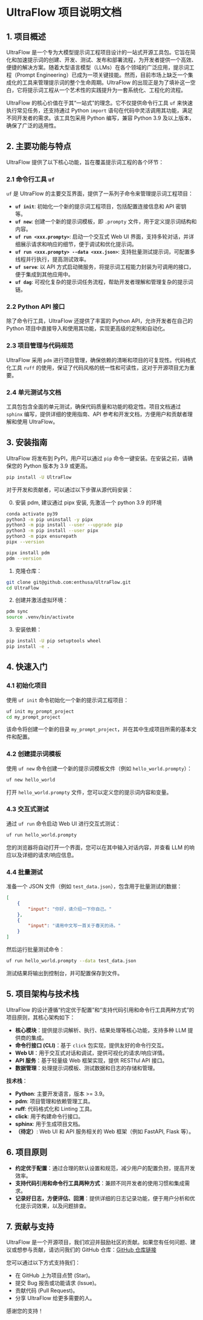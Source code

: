 # UltraFlow 项目说明文档

## 1. 项目概述

UltraFlow 是一个专为大模型提示词工程项目设计的一站式开源工具包。它旨在简化和加速提示词的创建、开发、测试、发布和部署流程，为开发者提供一个高效、便捷的解决方案。随着大型语言模型（LLMs）在各个领域的广泛应用，提示词工程（Prompt Engineering）已成为一项关键技能。然而，目前市场上缺乏一个集成化的工具来管理提示词的整个生命周期。UltraFlow 的出现正是为了填补这一空白，它将提示词工程从一个艺术性的实践提升为一套系统化、工程化的流程。

UltraFlow 的核心价值在于其“一站式”的理念。它不仅提供命令行工具 `uf` 来快速执行常见任务，还支持通过 Python `import` 语句在代码中灵活调用其功能，满足不同开发者的需求。该工具包采用 Python 编写，兼容 Python 3.9 及以上版本，确保了广泛的适用性。

## 2. 主要功能与特点

UltraFlow 提供了以下核心功能，旨在覆盖提示词工程的各个环节：

### 2.1 命令行工具 `uf`

`uf` 是 UltraFlow 的主要交互界面，提供了一系列子命令来管理提示词工程项目：

*   **`uf init`**: 初始化一个新的提示词工程项目，包括配置连接信息和 API 密钥等。
*   **`uf new`**: 创建一个新的提示词模板，即 `.prompty` 文件，用于定义提示词结构和内容。
*   **`uf run <xxx.prompty>`**: 启动一个交互式 Web UI 界面，支持多轮对话，并详细展示请求和响应的细节，便于调试和优化提示词。
*   **`uf run <xxx.prompty> --data <xxx.json>`**: 支持批量测试提示词，可配置多线程并行执行，提高测试效率。
*   **`uf serve`**: 以 API 方式启动微服务，将提示词工程能力封装为可调用的接口，便于集成到其他应用中。
*   **`uf dag`**: 可视化复杂的提示词任务流程，帮助开发者理解和管理复杂的提示词链。

### 2.2 Python API 接口

除了命令行工具，UltraFlow 还提供了丰富的 Python API，允许开发者在自己的 Python 项目中直接导入和使用其功能，实现更高级的定制和自动化。

### 2.3 项目管理与代码规范

UltraFlow 采用 `pdm` 进行项目管理，确保依赖的清晰和项目的可复现性。代码格式化工具 `ruff` 的使用，保证了代码风格的统一性和可读性，这对于开源项目尤为重要。

### 2.4 单元测试与文档

工具包包含全面的单元测试，确保代码质量和功能的稳定性。项目文档通过 `sphinx` 编写，提供详细的使用指南、API 参考和开发文档，方便用户和贡献者理解和使用 UltraFlow。

## 3. 安装指南

UltraFlow 将发布到 PyPI，用户可以通过 `pip` 命令一键安装。在安装之前，请确保您的 Python 版本为 3.9 或更高。

```bash
pip install -U UltraFlow
```

对于开发和贡献者，可以通过以下步骤从源代码安装：

0. 安装 pdm, 建议通过 pipx 安装, 先激活一个 python 3.9 的环境
```bash
conda activate py39
python3 -m pip uninstall -y pipx
python3 -m pip install --user --upgrade pip
python3 -m pip install --user pipx
python3 -m pipx ensurepath
pipx --version

pipx install pdm
pdm --version
```
1. 克隆仓库：
```bash
git clone git@github.com:enthusa/UltraFlow.git
cd UltraFlow
```
2. 创建并激活虚拟环境：
```bash
pdm sync
source .venv/bin/activate
```
3. 安装依赖：
```bash
pip install -U pip setuptools wheel
pip install -e .
```

## 4. 快速入门

### 4.1 初始化项目

使用 `uf init` 命令初始化一个新的提示词工程项目：

```bash
uf init my_prompt_project
cd my_prompt_project
```

该命令将创建一个新的目录 `my_prompt_project`，并在其中生成项目所需的基本文件和配置。

### 4.2 创建提示词模板

使用 `uf new` 命令创建一个新的提示词模板文件（例如 `hello_world.prompty`）：

```bash
uf new hello_world
```

打开 `hello_world.prompty` 文件，您可以定义您的提示词内容和变量。

### 4.3 交互式测试

通过 `uf run` 命令启动 Web UI 进行交互式测试：

```bash
uf run hello_world.prompty
```

您的浏览器将自动打开一个界面，您可以在其中输入对话内容，并查看 LLM 的响应以及详细的请求/响应信息。

### 4.4 批量测试

准备一个 JSON 文件（例如 `test_data.json`），包含用于批量测试的数据：

```json
[
    {
        "input": "你好，请介绍一下你自己。"
    },
    {
        "input": "请用中文写一首关于春天的诗。"
    }
]
```

然后运行批量测试命令：

```bash
uf run hello_world.prompty --data test_data.json
```

测试结果将输出到控制台，并可配置保存到文件。

## 5. 项目架构与技术栈

UltraFlow 的设计遵循“约定优于配置”和“支持代码引用和命令行工具两种方式”的项目原则，其核心架构如下：

*   **核心模块**：提供提示词解析、执行、结果处理等核心功能，支持多种 LLM 提供商的集成。
*   **命令行接口 (CLI)**：基于 `click` 包实现，提供友好的命令行交互。
*   **Web UI**：用于交互式对话和调试，提供可视化的请求/响应详情。
*   **API 服务**：基于轻量级 Web 框架实现，提供 RESTful API 接口。
*   **数据管理**：处理提示词模板、测试数据和日志的存储和管理。

**技术栈**：

*   **Python**: 主要开发语言，版本 >= 3.9。
*   **pdm**: 项目管理和依赖管理工具。
*   **ruff**: 代码格式化和 Linting 工具。
*   **click**: 用于构建命令行接口。
*   **sphinx**: 用于生成项目文档。
*   **（待定）**: Web UI 和 API 服务相关的 Web 框架（例如 FastAPI, Flask 等）。

## 6. 项目原则

*   **约定优于配置**：通过合理的默认设置和规范，减少用户的配置负担，提高开发效率。
*   **支持代码引用和命令行工具两种方式**：兼顾不同开发者的使用习惯和集成需求。
*   **记录好日志，方便评估、回溯**：提供详细的日志记录功能，便于用户分析和优化提示词效果，以及问题排查。

## 7. 贡献与支持

UltraFlow 是一个开源项目，我们欢迎并鼓励社区的贡献。如果您有任何问题、建议或想参与贡献，请访问我们的 GitHub 仓库：[GitHub 仓库链接](https://github.com/enthusa/UltraFlow)

您可以通过以下方式支持我们：

*   在 GitHub 上为项目点赞 (Star)。
*   提交 Bug 报告或功能请求 (Issue)。
*   贡献代码 (Pull Request)。
*   分享 UltraFlow 给更多需要的人。

感谢您的支持！
